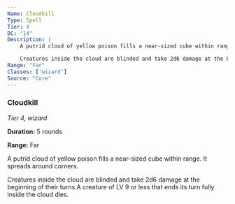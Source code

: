 ```yaml
---
Name: Cloudkill
Type: Spell
Tier: 4
DC: "14"
Description: |
    A putrid cloud of yellow poison fills a near-sized cube within range. It spreads around corners.

    Creatures inside the cloud are blinded and take 2d6 damage at the beginning of their turns.A creature of LV 9 or less that ends its turn fully inside the cloud dies.Duration: "5 rounds"
Range: "Far"
Classes: ['wizard']
Source: "Core"
---
```


### Cloudkill

_Tier 4, wizard_

**Duration:** 5 rounds

**Range:** Far

A putrid cloud of yellow poison fills a near-sized cube within range. It spreads around corners.

Creatures inside the cloud are blinded and take 2d6 damage at the beginning of their turns.A creature of LV 9 or less that ends its turn fully inside the cloud dies.

